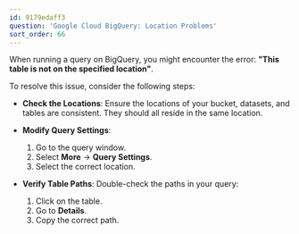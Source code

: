 ```yaml
---
id: 9179edaff3
question: 'Google Cloud BigQuery: Location Problems'
sort_order: 66
---
```


When running a query on BigQuery, you might encounter the error: **"This table is not on the specified location"**.

To resolve this issue, consider the following steps:

- **Check the Locations**: Ensure the locations of your bucket, datasets, and tables are consistent. They should all reside in the same location.

- **Modify Query Settings**:
  1. Go to the query window.
  2. Select **More** -> **Query Settings**.
  3. Select the correct location.

- **Verify Table Paths**: Double-check the paths in your query:
  1. Click on the table.
  2. Go to **Details**.
  3. Copy the correct path.